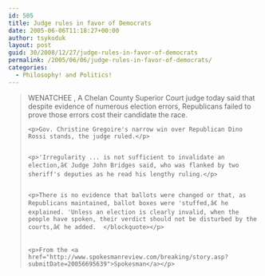 ```yaml
---
id: 505
title: Judge rules in favor of Democrats
date: 2005-06-06T11:18:27+00:00
author: tsykoduk
layout: post
guid: 30/2008/12/27/judge-rules-in-favor-of-democrats
permalink: /2005/06/06/judge-rules-in-favor-of-democrats/
categories:
  - Philosophy! and Politics!
---
```

<blockquote><span class="caps">WENATCHEE</span> , A Chelan County Superior Court judge today said that despite evidence of numerous election errors, Republicans failed to prove those errors cost their candidate the race.

	<p>Gov. Christine Gregoire's narrow win over Republican Dino Rossi stands, the judge ruled.</p>


	<p>'Irregularity ... is not sufficient to invalidate an election,â€ Judge John Bridges said, who was flanked by two sheriff's deputies as he read his lengthy ruling.</p>


	<p>There is no evidence that ballots were changed or that, as Republicans maintained, ballot boxes were 'stuffed,â€ he explained. 'Unless an election is clearly invalid, when the people have spoken, their verdict should not be disturbed by the courts,â€ he added.  </blockquote></p>


	<p>From the <a href="http://www.spokesmanreview.com/breaking/story.asp?submitDate=20056695639">Spokesman</a></p>